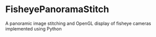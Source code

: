 # FisheyePanoramaStitch
A panoramic image stitching and OpenGL display of fisheye cameras implemented using Python
